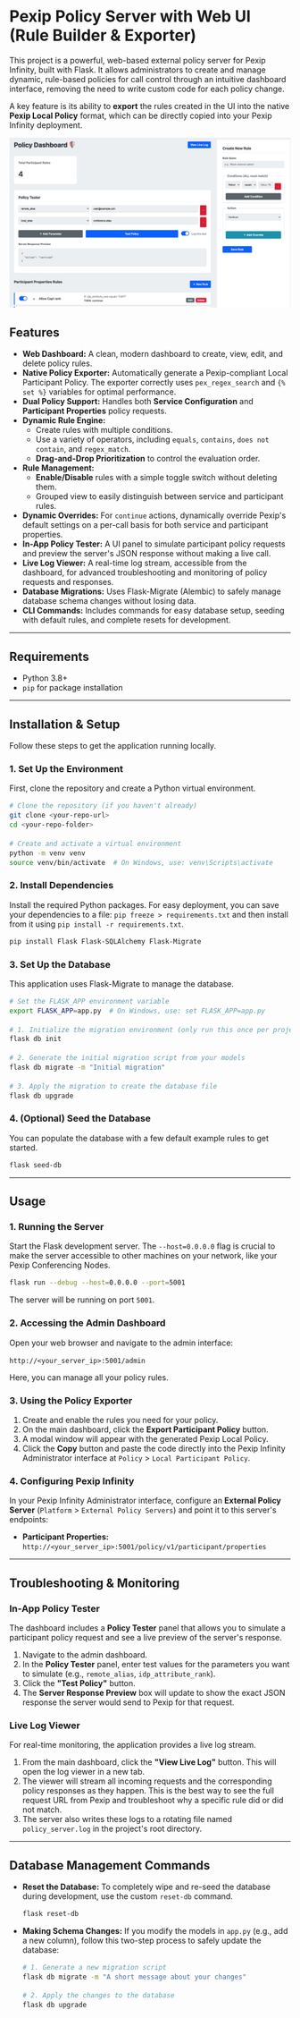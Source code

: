 # Pexip Policy Server with Web UI (Rule Builder & Exporter)

This project is a powerful, web-based external policy server for Pexip Infinity, built with Flask. It allows administrators to create and manage dynamic, rule-based policies for call control through an intuitive dashboard interface, removing the need to write custom code for each policy change.

A key feature is its ability to **export** the rules created in the UI into the native **Pexip Local Policy** format, which can be directly copied into your Pexip Infinity deployment.

![Screenshot of Policy UI](./external_participant_policy.png)

## Features

* **Web Dashboard:** A clean, modern dashboard to create, view, edit, and delete policy rules.
* **Native Policy Exporter:** Automatically generate a Pexip-compliant Local Participant Policy. The exporter correctly uses `pex_regex_search` and `{% set %}` variables for optimal performance.
* **Dual Policy Support:** Handles both **Service Configuration** and **Participant Properties** policy requests.
* **Dynamic Rule Engine:**
    * Create rules with multiple conditions.
    * Use a variety of operators, including `equals`, `contains`, `does not contain`, and `regex_match`.
    * **Drag-and-Drop Prioritization** to control the evaluation order.
* **Rule Management:**
    * **Enable/Disable** rules with a simple toggle switch without deleting them.
    * Grouped view to easily distinguish between service and participant rules.
* **Dynamic Overrides:** For `continue` actions, dynamically override Pexip's default settings on a per-call basis for both service and participant properties.
* **In-App Policy Tester:** A UI panel to simulate participant policy requests and preview the server's JSON response without making a live call.
* **Live Log Viewer:** A real-time log stream, accessible from the dashboard, for advanced troubleshooting and monitoring of policy requests and responses.
* **Database Migrations:** Uses Flask-Migrate (Alembic) to safely manage database schema changes without losing data.
* **CLI Commands:** Includes commands for easy database setup, seeding with default rules, and complete resets for development.

---

## Requirements

* Python 3.8+
* `pip` for package installation

---

## Installation & Setup

Follow these steps to get the application running locally.

### 1. Set Up the Environment

First, clone the repository and create a Python virtual environment.

```bash
# Clone the repository (if you haven't already)
git clone <your-repo-url>
cd <your-repo-folder>

# Create and activate a virtual environment
python -m venv venv
source venv/bin/activate  # On Windows, use: venv\Scripts\activate
```

### 2. Install Dependencies

Install the required Python packages. For easy deployment, you can save your dependencies to a file: `pip freeze > requirements.txt` and then install from it using `pip install -r requirements.txt`.

```bash
pip install Flask Flask-SQLAlchemy Flask-Migrate
```

### 3. Set Up the Database

This application uses Flask-Migrate to manage the database.

```bash
# Set the FLASK_APP environment variable
export FLASK_APP=app.py  # On Windows, use: set FLASK_APP=app.py

# 1. Initialize the migration environment (only run this once per project)
flask db init

# 2. Generate the initial migration script from your models
flask db migrate -m "Initial migration"

# 3. Apply the migration to create the database file
flask db upgrade
```

### 4. (Optional) Seed the Database

You can populate the database with a few default example rules to get started.

```bash
flask seed-db
```

---

## Usage

### 1. Running the Server

Start the Flask development server. The `--host=0.0.0.0` flag is crucial to make the server accessible to other machines on your network, like your Pexip Conferencing Nodes.

```bash
flask run --debug --host=0.0.0.0 --port=5001
```

The server will be running on port `5001`.

### 2. Accessing the Admin Dashboard

Open your web browser and navigate to the admin interface:

`http://<your_server_ip>:5001/admin`

Here, you can manage all your policy rules.

### 3. Using the Policy Exporter

1.  Create and enable the rules you need for your policy.
2.  On the main dashboard, click the **Export Participant Policy** button.
3.  A modal window will appear with the generated Pexip Local Policy.
4.  Click the **Copy** button and paste the code directly into the Pexip Infinity Administrator interface at `Policy` > `Local Participant Policy`.

### 4. Configuring Pexip Infinity

In your Pexip Infinity Administrator interface, configure an **External Policy Server** (`Platform` > `External Policy Servers`) and point it to this server's endpoints:

* **Participant Properties:** `http://<your_server_ip>:5001/policy/v1/participant/properties`

---

## Troubleshooting & Monitoring

### In-App Policy Tester

The dashboard includes a **Policy Tester** panel that allows you to simulate a participant policy request and see a live preview of the server's response.

1.  Navigate to the admin dashboard.
2.  In the **Policy Tester** panel, enter test values for the parameters you want to simulate (e.g., `remote_alias`, `idp_attribute_rank`).
3.  Click the **"Test Policy"** button.
4.  The **Server Response Preview** box will update to show the exact JSON response the server would send to Pexip for that request.

### Live Log Viewer

For real-time monitoring, the application provides a live log stream.

1.  From the main dashboard, click the **"View Live Log"** button. This will open the log viewer in a new tab.
2.  The viewer will stream all incoming requests and the corresponding policy responses as they happen. This is the best way to see the full request URL from Pexip and troubleshoot why a specific rule did or did not match.
3.  The server also writes these logs to a rotating file named `policy_server.log` in the project's root directory.

---

## Database Management Commands

* **Reset the Database:** To completely wipe and re-seed the database during development, use the custom `reset-db` command.

    ```bash
    flask reset-db
    ```

* **Making Schema Changes:** If you modify the models in `app.py` (e.g., add a new column), follow this two-step process to safely update the database:

    ```bash
    # 1. Generate a new migration script
    flask db migrate -m "A short message about your changes"

    # 2. Apply the changes to the database
    flask db upgrade
    ```
